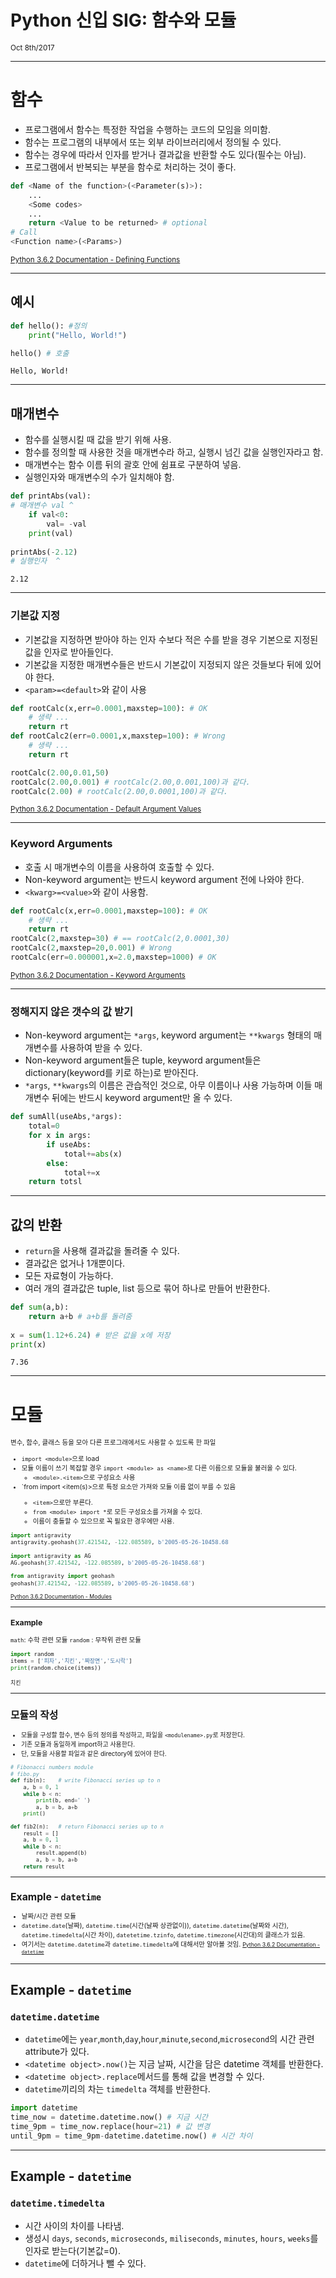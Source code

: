 <!-- Use marp to create presentation -->
<!-- Download : https://yhatt.github.io/marp/ -->

<!--- 패이지번호 표시 -->
<!-- page_number: true -->
<!-- 화면비율 16:9 -->
<!-- $size : 16:9 -->


# Python 신입 SIG: 함수와 모듈

<small>Oct 8th/2017</small>

---


# 함수

- 프로그램에서 함수는 특정한 작업을 수행하는 코드의 모임을 의미함.
- 함수는 프로그램의 내부에서 또는 외부 라이브러리에서 정의될 수 있다.
- 함수는 경우에 따라서 인자를 받거나 결과값을 반환할 수도 있다(필수는 아님).
- 프로그램에서 반복되는 부분을 함수로 처리하는 것이 좋다.

```Python
def <Name of the function>(<Parameter(s)>):
    ...
    <Some codes>
    ...
    return <Value to be returned> # optional
# Call
<Function name>(<Params>)
```

<small>[Python 3.6.2 Documentation - Defining Functions](https://docs.python.org/3/tutorial/controlflow.html#defining-functions)</small>

---



## 예시

```Python
def hello(): #정의
    print("Hello, World!")

hello() # 호출
```

```text
Hello, World!
```

---



## 매개변수

- 함수를 실행시킬 때 값을 받기 위해 사용.
- 함수를 정의할 때 사용한 것을 매개변수라 하고, 실행시 넘긴 값을 실행인자라고 함.
- 매개변수는 함수 이름 뒤의 괄호 안에 쉼표로 구분하여 넣음.
- 실행인자와 매개변수의 수가 일치해야 함.

```Python
def printAbs(val):
# 매개변수 val ^
    if val<0:
        val= -val
    print(val)
    
printAbs(-2.12)
# 실행인자  ^
```

```text
2.12
```

---



### 기본값 지정

- 기본값을 지정하면 받아야 하는 인자 수보다 적은 수를 받을 경우 기본으로 지정된 값을 인자로 받아들인다.
- 기본값을 지정한 매개변수들은 반드시 기본값이 지정되지 않은 것들보다 뒤에 있어야 한다.
- `<param>=<default>`와 같이 사용
```Python
def rootCalc(x,err=0.0001,maxstep=100): # OK
	# 생략 ...
    return rt
def rootCalc2(err=0.0001,x,maxstep=100): # Wrong
	# 생략 ...
    return rt

rootCalc(2.00,0.01,50)
rootCalc(2.00,0.001) # rootCalc(2.00,0.001,100)과 같다.
rootCalc(2.00) # rootCalc(2.00,0.0001,100)과 같다.
```

<small>[Python 3.6.2 Documentation - Default Argument Values](https://docs.python.org/3/tutorial/controlflow.html#default-argument-values)</small>

---





### Keyword Arguments

- 호출 시 매개변수의 이름을 사용하여 호출할 수 있다.
- Non-keyword argument는 반드시 keyword argument 전에 나와야 한다.
- `<kwarg>=<value>`와 같이 사용함.
```Python
def rootCalc(x,err=0.0001,maxstep=100): # OK
	# 생략 ...
    return rt
rootCalc(2,maxstep=30) # == rootCalc(2,0.0001,30)
rootCalc(2,maxstep=20,0.001) # Wrong
rootCalc(err=0.000001,x=2.0,maxstep=1000) # OK
```
<small>[Python 3.6.2 Documentation - Keyword Arguments](https://docs.python.org/3/tutorial/controlflow.html#keyword-arguments)</small>

---


### 정해지지 않은 갯수의 값 받기

- Non-keyword argument는 `*args`, keyword argument는 `**kwargs` 형태의 매개변수를 사용하여 받을 수 있다.
- Non-keyword argument들은 tuple, keyword argument들은 dictionary(keyword를 키로 하는)로 받아진다.
- `*args`, `**kwargs`의 이름은 관습적인 것으로, 아무 이름이나 사용 가능하며 이들 매개변수 뒤에는 반드시 keyword argument만 올 수 있다.
```Python
def sumAll(useAbs,*args):
	total=0
    for x in args:
        if useAbs:
            total+=abs(x)
        else:
            total+=x
    return totsl
```
---



## 값의 반환

- `return`을 사용해 결과값을 돌려줄 수 있다.
- 결과값은 없거나 1개뿐이다.
- 모든 자료형이 가능하다.
- 여러 개의 결과값은 tuple, list 등으로 묶어 하나로 만들어 반환한다.

```Python
def sum(a,b):
	return a+b # a+b를 돌려줌
    
x = sum(1.12+6.24) # 받은 값을 x에 저장
print(x)
```
```text
7.36
```
---




# 모듈

<span style="font-size:75%">

변수, 함수, 클래스 등을 모아 다른 프로그래에서도 사용할 수 있도록 한 파일
- `import <module>`으로 load
- 모듈 이름이 쓰기 복잡할 경우 `import <module> as <name>`로 다른 이름으로 모듈을 불러올 수 있다.
  - `<module>.<item>`으로 구성요소 사용
- `from <module> import <item(s)>으로 특정 요소만 가져와 모듈 이름 없이 부를 수 있음
  - `<item>`으로만 부른다.
  - `from <module> import *`로 모든 구성요소를 가져올 수 있다.
  - 이름이 충돌할 수 있으므로 꼭 필요한 경우에만 사용.

```Python
import antigravity
antigravity.geohash(37.421542, -122.085589, b'2005-05-26-10458.68
```
```Python
import antigravity as AG
AG.geohash(37.421542, -122.085589, b'2005-05-26-10458.68')
```
```Python
from antigravity import geohash
geohash(37.421542, -122.085589, b'2005-05-26-10458.68')
```
<small>[Python 3.6.2 Documentation - Modules](https://docs.python.org/3/tutorial/modules.html)</small>
</span>

---



### Example

`math`: 수학 관련 모듈
`random` : 무작위 관련 모듈

```Python
import random
items = ['피자','치킨','짜장면','도시락']
print(random.choice(items))
```
```text
치킨
```

---



## 모듈의 작성

<span style="font-size:95%">

- 모듈을 구성할 함수, 변수 등의 정의를 작성하고, 파일을 `<modulename>.py`로 저장한다.
- 기존 모듈과 동일하게 import하고 사용한다.
- 단, 모듈을 사용할 파일과 같은 directory에 있어야 한다.

```Python
# Fibonacci numbers module
# fibo.py
def fib(n):    # write Fibonacci series up to n
    a, b = 0, 1
    while b < n:
        print(b, end=' ')
        a, b = b, a+b
    print()

def fib2(n):   # return Fibonacci series up to n
    result = []
    a, b = 0, 1
    while b < n:
        result.append(b)
        a, b = b, a+b
    return result
```
</span>

---



## Example - `datetime`

- 날짜/시간 관련 모듈
- `datetime.date`(날짜), `datetime.time`(시간(날짜 상관없이)), `datetime.datetime`(날짜와 시간), `datetime.timedelta`(시간 차이), `datetetime.tzinfo`, `datetime.timezone`(시간대)의 클래스가 있음.
- 여기서는 `datetime.datetime`과 `datetime.timedelta`에 대해서만 알아볼 것임.
<small>[Python 3.6.2 Documentation - `datetime`](https://docs.python.org/3/tutorial/modules.html)</small>
</span>

---



## Example - `datetime`
### `datetime.datetime`
- `datetime`에는 `year`,`month`,`day`,`hour`,`minute`,`second`,`microsecond`의 시간 관련 attribute가 있다.
- `<datetime object>.now()`는 지금 날짜, 시간을 담은 datetime 객체를 반환한다.
- `<datetime object>.replace`메서드를 통해 값을 변경할 수 있다.
- `datetime`끼리의 차는 `timedelta` 객체를 반환한다.

```Python
import datetime
time_now = datetime.datetime.now() # 지금 시간
time_9pm = time_now.replace(hour=21) # 값 변경
until_9pm = time_9pm-datetime.datetime.now() # 시간 차이
```

---



## Example - `datetime`
### `datetime.timedelta`
- 시간 사이의 차이를 나타냄.
- 생성시 `days`, `seconds`, `microseconds`, `miliseconds`, `minutes`, `hours`, `weeks`를 인자로 받는다(기본값=0).
- `datetime`에 더하거나 뺄 수 있다.